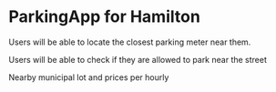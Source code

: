 # ParkingApp for Hamilton

Users will be able to locate the closest parking meter near them. 

Users will be able to check if they are allowed to park near the street

Nearby municipal lot and prices per hourly
